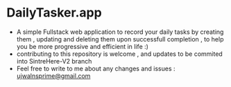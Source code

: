 # DailyTasker.app
* A simple Fullstack web application to record your daily tasks by creating them , updating and deleting them upon successfull completion , to help you be more progressive and efficient in life :)
* contributing to this repository is welcome , and updates to be commited into SintreHere-V2 branch
* Feel free to write to me about any changes and issues : ujwalnsprime@gmail.com
  
